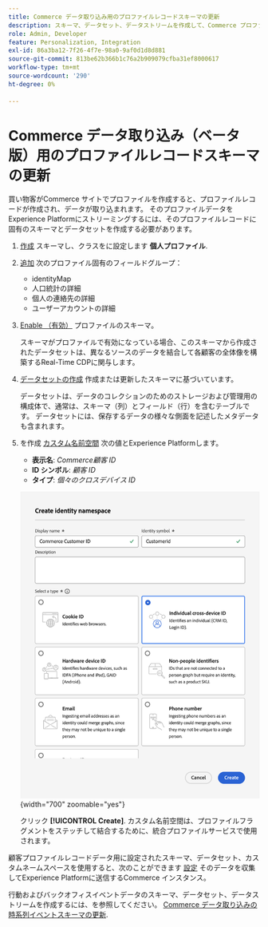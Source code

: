 ```yaml
---
title: Commerce データ取り込み用のプロファイルレコードスキーマの更新
description: スキーマ、データセット、データストリームを作成して、Commerce プロファイルレコードデータを収集し、Experience Platformに送信する方法を説明します。
role: Admin, Developer
feature: Personalization, Integration
exl-id: 86a3ba12-7f26-4f7e-98a0-9af0d1d8d881
source-git-commit: 813be62b366b1c76a2b909079cfba31ef8000617
workflow-type: tm+mt
source-wordcount: '290'
ht-degree: 0%

---
```


# Commerce データ取り込み（ベータ版）用のプロファイルレコードスキーマの更新

買い物客がCommerce サイトでプロファイルを作成すると、プロファイルレコードが作成され、データが取り込まれます。 そのプロファイルデータをExperience Platformにストリーミングするには、そのプロファイルレコードに固有のスキーマとデータセットを作成する必要があります。

1. [作成](https://experienceleague.adobe.com/en/docs/experience-platform/xdm/ui/resources/schemas) スキーマし、クラスをに設定します **個人プロファイル**.

1. [追加](https://experienceleague.adobe.com/en/docs/experience-platform/xdm/ui/resources/schemas) 次のプロファイル固有のフィールドグループ：

   - identityMap
   - 人口統計の詳細
   - 個人の連絡先の詳細
   - ユーザーアカウントの詳細

1. [Enable （有効）](https://experienceleague.adobe.com/en/docs/experience-platform/xdm/ui/resources/schemas) プロファイルのスキーマ。

   スキーマがプロファイルで有効になっている場合、このスキーマから作成されたデータセットは、異なるソースのデータを結合して各顧客の全体像を構築するReal-Time CDPに関与します。

1. [データセットの作成](https://experienceleague.adobe.com/en/docs/platform-learn/implement-mobile-sdk/experience-cloud/platform) 作成または更新したスキーマに基づいています。

   データセットは、データのコレクションのためのストレージおよび管理用の構成体で、通常は、スキーマ（列）とフィールド（行）を含むテーブルです。 データセットには、保存するデータの様々な側面を記述したメタデータも含まれます。

1. を作成 [カスタム名前空間](https://experienceleague.adobe.com/en/docs/experience-platform/identity/features/namespaces#create-namespaces) 次の値とExperience Platformします。

   - **表示名**: _Commerce顧客 ID_
   - **ID シンボル**: _顧客 ID_
   - **タイプ**: _個々のクロスデバイス ID_

   ![カスタム名前空間の作成](assets/custom-namespace.png){width="700" zoomable="yes"}

   クリック **[!UICONTROL Create]**. カスタム名前空間は、プロファイルフラグメントをステッチして結合するために、統合プロファイルサービスで使用されます。

顧客プロファイルレコードデータ用に設定されたスキーマ、データセット、カスタムネームスペースを使用すると、次のことができます [設定](connect-data.md#data-collection) そのデータを収集してExperience Platformに送信するCommerce インスタンス。

行動およびバックオフィスイベントデータのスキーマ、データセット、データストリームを作成するには、を参照してください。 [Commerce データ取り込みの時系列イベントスキーマの更新](update-xdm.md).
